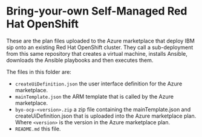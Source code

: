 # Bring-your-own Self-Managed Red Hat OpenShift

These are the plan files uploaded to the Azure marketplace that deploy IBM sip onto an existing Red Hat OpenShift cluster. They call a sub-deployment from this same repository that creates a virtual machine, installs Ansible, downloads the Ansible playbooks and then executes them.

The files in this folder are:
- `createUiDefinition.json` the user interface definition for the Azure marketplace.
- `mainTemplate.json` the ARM template that is called by the Azure marketplace.
- `byo-ocp-<version>.zip` a zip file containing the mainTemplate.json and createUiDefinition.json that is uploaded into the Azure marketplace plan. Where `<version>` is the version in the Azure marketplace plan.
- `README.md` this file.